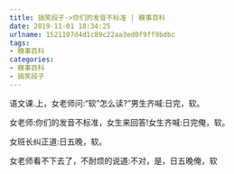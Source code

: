 ```yaml
---
title: 搞笑段子->你们的发音不标准 | 糗事百科
date: 2019-11-01 18:34:25
urlname: 1521107d4d1c89c22aa3ed0f9ff9bdbc
tags: 
- 糗事百科
categories:
- 糗事百科
- 搞笑段子
---
```

语文课.上，女老师问:“软”怎么读?”男生齐喊:日完，软。

女老师:你们的发音不标准，女生来回答!女生齐喊:日完俺，软。

女班长纠正道:日五晚，软。

女老师看不下去了，不耐烦的说道:不对，是，日五晚俺，软


